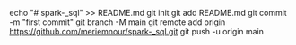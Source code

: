 echo "# spark-_sql" >> README.md
git init
git add README.md
git commit -m "first commit"
git branch -M main
git remote add origin https://github.com/meriemnour/spark-_sql.git
git push -u origin main
